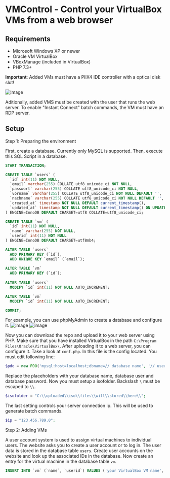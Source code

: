 # VMControl - Control your VirtualBox VMs from a web browser

## Requirements
  - Microsoft Windows XP or newer
  - Oracle VM VirtualBox
  - VBoxManage (included in VirtualBox)
  - PHP 7.3+

**Important**: 
Added VMs must have a PIIX4 IDE controller with a optical disk slot!

![image](https://user-images.githubusercontent.com/66002359/140609107-c3a4462b-bfb6-485a-819d-b354f00c8735.png)

Aditionally, added VMS must be created with the user that runs the web server. To enable "Instant Connect" batch commands, the VM must have an RDP server. 



## Setup

Step 1: Preparing the environment

First, create a database. Currently only MySQL is supported. 
Then, execute this SQL Script in a database. 

~~~sql
START TRANSACTION;

CREATE TABLE `users` (
  `id` int(11) NOT NULL,
  `email` varchar(255) COLLATE utf8_unicode_ci NOT NULL,
  `passwort` varchar(255) COLLATE utf8_unicode_ci NOT NULL,
  `vorname` varchar(255) COLLATE utf8_unicode_ci NOT NULL DEFAULT '',
  `nachname` varchar(255) COLLATE utf8_unicode_ci NOT NULL DEFAULT '',
  `created_at` timestamp NOT NULL DEFAULT current_timestamp(),
  `updated_at` timestamp NOT NULL DEFAULT current_timestamp() ON UPDATE current_timestamp()
) ENGINE=InnoDB DEFAULT CHARSET=utf8 COLLATE=utf8_unicode_ci;

CREATE TABLE `vm` (
  `id` int(11) NOT NULL,
  `name` varchar(255) NOT NULL,
  `userid` int(11) NOT NULL
) ENGINE=InnoDB DEFAULT CHARSET=utf8mb4;

ALTER TABLE `users`
  ADD PRIMARY KEY (`id`),
  ADD UNIQUE KEY `email` (`email`);
  
ALTER TABLE `vm`
  ADD PRIMARY KEY (`id`);
  
ALTER TABLE `users`
  MODIFY `id` int(11) NOT NULL AUTO_INCREMENT;

ALTER TABLE `vm`
  MODIFY `id` int(11) NOT NULL AUTO_INCREMENT;

COMMIT;
~~~

For example, you can use phpMyAdmin to create a database and configure it. 
![image](https://user-images.githubusercontent.com/66002359/140606985-f8961e94-d620-4646-85d6-27518826a462.png)
![image](https://user-images.githubusercontent.com/66002359/140607111-dbe07827-87f5-44c0-a95d-a206aae37450.png)


Now you can download the repo and upload it to your web server using PHP. Make sure that you have installed VirtualBox in the path `C:\Program Files\Oracle\VirtualBox\`.
After uploading it to a web server, you can configure it. Take a look at `conf.php`. In this file is the config located. You must edit following line: 
~~~php
$pdo = new PDO('mysql:host=localhost;dbname=// database name', '// user', '// pass');
~~~
Replace the placeholders with your database name, database user and database password. 
Now you must setup a isofolder. Backslash `\` must be escaped to `\\`. 
~~~php
$isofolder = "C:\\uploaded\\iso\\files\\will\\stored\\here\\";
~~~
The last setting controls your server connection ip. This will be used to generate batch commands. 
~~~php
$ip = "123.456.789.0";
~~~

Step 2: Adding VMs

A user account system is used to assign virtual machines to individual users. The website asks you to create a user account or to log in. The user data is stored in the database table `users`. Create user accounts on the website and look up the associated IDs in the database. Now create an entry for the virtual machine in the database table `vm`. 
~~~sql
INSERT INTO `vm` (`name`, `userid`) VALUES ('your VirtualBox VM name', 'your user id')
~~~
